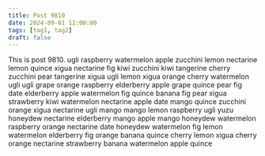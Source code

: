 ```yaml
---
title: Post 9810
date: 2024-09-01 12:00:00
tags: [tag1, tag2]
draft: false
---
```

This is post 9810.
ugli
raspberry
watermelon
apple
zucchini
lemon
nectarine
lemon
quince
xigua
nectarine
fig
kiwi
zucchini
kiwi
tangerine
cherry
zucchini
pear
tangerine
xigua
ugli
lemon
xigua
orange
cherry
watermelon
ugli
ugli
grape
orange
raspberry
elderberry
apple
grape
quince
pear
fig
date
elderberry
apple
watermelon
fig
quince
banana
fig
pear
xigua
strawberry
kiwi
watermelon
nectarine
apple
date
mango
quince
zucchini
orange
xigua
nectarine
ugli
mango
mango
lemon
raspberry
ugli
yuzu
honeydew
nectarine
elderberry
mango
apple
mango
honeydew
watermelon
raspberry
orange
nectarine
date
honeydew
watermelon
fig
lemon
watermelon
elderberry
fig
orange
banana
quince
cherry
lemon
xigua
cherry
orange
nectarine
strawberry
banana
watermelon
apple
quince
